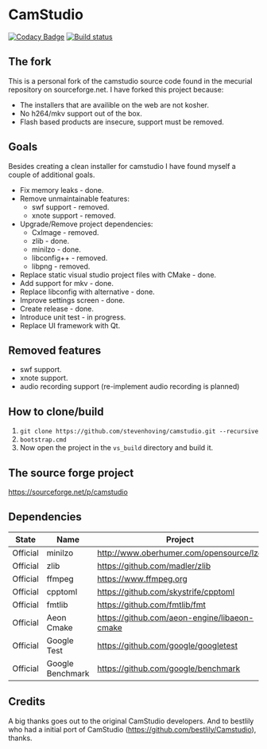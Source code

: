# CamStudio

[![Codacy Badge](https://api.codacy.com/project/badge/Grade/29e969698868466190418f95c7f72ca4)](https://app.codacy.com/app/stevenhoving/camstudio?utm_source=github.com&utm_medium=referral&utm_content=stevenhoving/camstudio&utm_campaign=Badge_Grade_Dashboard)
[![Build status](https://ci.appveyor.com/api/projects/status/fj6dyhgs69l6s2jg?svg=true)](https://ci.appveyor.com/project/stevenhoving/camstudio)


## The fork
This is a personal fork of the camstudio source code found in the mecurial repository on sourceforge.net.
I have forked this project because:
* The installers that are availible on the web are not kosher.
* No h264/mkv support out of the box.
* Flash based products are insecure, support must be removed.

## Goals
Besides creating a clean installer for camstudio I have found myself a couple of additional goals.

* Fix memory leaks - done.
* Remove unmaintainable features:
  * swf support - removed.
  * xnote support - removed.
* Upgrade/Remove project dependencies:
  * CxImage - removed.
  * zlib - done.
  * minilzo - done.
  * libconfig++ - removed.
  * libpng - removed.
* Replace static visual studio project files with CMake - done.
* Add support for mkv - done.
* Replace libconfig with alternative - done.
* Improve settings screen - done.
* Create release - done.
* Introduce unit test - in progress.
* Replace UI framework with Qt.

## Removed features
* swf support.
* xnote support.
* audio recording support (re-implement audio recording is planned)

## How to clone/build
1. `git clone https://github.com/stevenhoving/camstudio.git --recursive`
2. `bootstrap.cmd`
3. Now open the project in the `vs_build` directory and build it.

## The source forge project
https://sourceforge.net/p/camstudio


## Dependencies
State | Name | Project
----- | -----|--------
Official| minilzo | http://www.oberhumer.com/opensource/lzo
Official| zlib    | https://github.com/madler/zlib
Official| ffmpeg  | https://www.ffmpeg.org
Official| cpptoml | https://github.com/skystrife/cpptoml
Official| fmtlib  | https://github.com/fmtlib/fmt
Official| Aeon Cmake | https://github.com/aeon-engine/libaeon-cmake
Official| Google Test  | https://github.com/google/googletest
Official| Google Benchmark | https://github.com/google/benchmark

## Credits
A big thanks goes out to the original CamStudio developers. And to bestlily who had a initial port of CamStudio (https://github.com/bestlily/Camstudio), thanks.

